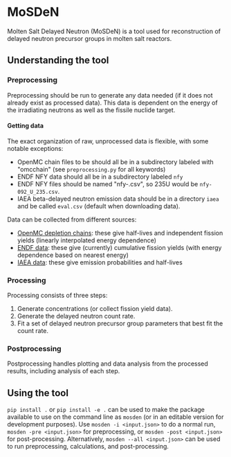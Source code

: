 # MoSDeN
Molten Salt Delayed Neutron (MoSDeN) is a tool used for reconstruction of delayed neutron precursor groups in molten salt reactors.


## Understanding the tool

### Preprocessing
Preprocessing should be run to generate any data needed (if it does not already exist as processed data).
This data is dependent on the energy of the irradiating neutrons as well as the fissile nuclide target.

#### Getting data
The exact organization of raw, unprocessed data is flexible, with some notable exceptions:
- OpenMC chain files to be should all be in a subdirectory labeled with "omcchain" (see `preprocessing.py` for all keywords)
- ENDF NFY data should all be in a subdirectory labeled `nfy`
- ENDF NFY files should be named "nfy-<ZZZ>_<ID>_<AAA>.csv", so 235U would be `nfy-092_U_235.csv`.
- IAEA beta-delayed neutron emission data should be in a directory `iaea` and be called `eval.csv` (default when downloading data).

Data can be collected from different sources:
- [OpenMC depletion chains](https://openmc.org/depletion-chains/): these give half-lives and independent fission yields (linearly interpolated energy dependence)
- [ENDF data](https://www.nndc.bnl.gov/endf-releases/): these give (currently) cumulative fission yields (with energy dependence based on nearest energy)
- [IAEA data](https://www-nds.iaea.org/beta-delayed-neutron/database.html): these give emission probabilities and half-lives

### Processing
Processing consists of three steps:
1. Generate concentrations (or collect fission yield data).
2. Generate the delayed neutron count rate.
3. Fit a set of delayed neutron precursor group parameters that best fit the count rate.

### Postprocessing
Postprocessing handles plotting and data analysis from the processed results, including analysis of each step.

## Using the tool

`pip install .` or `pip install -e .` can be used to make the package available to use on the command line as `mosden` (or in an editable version for development purposes).
Use `mosden -i <input.json>` to do a normal run, `mosden -pre <input.json>` for preprocessing, or `mosden -post <input.json>` for post-processing.
Alternatively, `mosden --all <input.json>` can be used to run preprocessing, calculations, and post-processing.